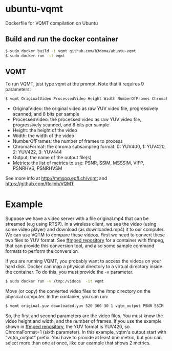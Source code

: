 # ubuntu-vqmt
Dockerfile for VQMT compilation on Ubuntu


## Build and run the docker container
```bash
$ sudo docker build -t vqmt github.com/h3dema/ubuntu-vqmt
$ sudo docker run -it vqmt
```

## VQMT

To run VQMT, just type vqmt at the prompt.
Note that it requires 9 parameters:

```bash
$ vqmt OriginalVideo ProcessedVideo Height Width NumberOfFrames ChromaFormat Output Metrics
```

* OriginalVideo: the original video as raw YUV video file, progressively scanned, and 8 bits per sample 
* ProcessedVideo: the processed video as raw YUV video file, progressively scanned, and 8 bits per sample 
* Height: the height of the video 
* Width: the width of the video 
* NumberOfFrames: the number of frames to process 
* ChromaFormat: the chroma subsampling format. 0: YUV400, 1: YUV420, 2: YUV422, 3: YUV444 
* Output: the name of the output file(s) 
* Metrics: the list of metrics to use: PSNR, SSIM, MSSSIM, VIFP, PSNRHVS, PSNRHVSM

See more info at  http://mmspg.epfl.ch/vqmt  and  https://github.com/Rolinh/VQMT

# Example

Suppose we have a video server with a file original.mp4 that can be streamed (e.g using RTSP).
In a wireless client, we see the video (using some video player) and download (as downloaded.mp4) it to our computer.
We can use VQTM to compare these videos.
First we need to convert these two files to YUV format. See [ffmped repository](https://github.com/h3dema/ubuntu-ffmpeg) for a container with ffmpeg, that can provide this conversion tool, and also some sample command formats to perform the conversion.

If you are running VQMT, you probably want to access the videos on your hard disk.
Docker can map a physical directory to a virtual directory inside the container.
To do this, you must provide the -v parameter.

```bash
$ sudo docker run -v /tmp:/videos  -it vqmt
```
Move (or copy) the converted video files to the /tmp directory on the physical computer.
In the container, you can run:

```bash
$ vqmt original.yuv downloaded.yuv 520 360 30 1 vqtm_output PSNR SSIM
```

So, the first and second parameters are the video files. You must know the video height and width, and the number of frames.
If you use the example shown in [ffmped repository](https://github.com/h3dema/ubuntu-ffmpeg), the YUV format is YUV420, so ChromaFormat=1 (sixth parameter). In this example, vqtm's output start with "vqtm_output" prefix.
You have to provide at least one metric, but you can select more than one at once, like our example that shows 2 metrics.
